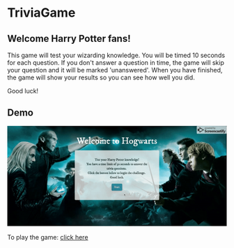 # TriviaGame

## Welcome Harry Potter fans! 
This game will test your wizarding knowledge. You will be timed 10 seconds for each question. If you don't answer a question in time, the game will skip your question and it will be marked 'unanswered'. When you have finished, the game will show your results so you can see how well you did. 

Good luck!

## Demo

![Trivia Game](demo/hpTriviaGame.gif)


To play the game: [click here](https://tracynle.github.io/TriviaGame/)
